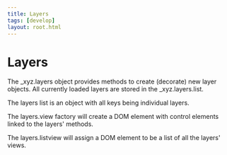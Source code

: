 ```yaml
---
title: Layers
tags: [develop]
layout: root.html
---
```


# Layers

The _xyz.layers object provides methods to create (decorate) new layer objects. All currently loaded layers are stored in the _xyz.layers.list.

The layers list is an object with all keys being individual layers.

The layers.view factory will create a DOM element with control elements linked to the layers' methods.

The layers.listview will assign a DOM element to be a list of all the layers' views.